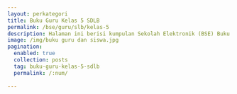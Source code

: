 ```yaml
---
layout: perkategori
title: Buku Guru Kelas 5 SDLB
permalink: /bse/guru/slb/kelas-5
description: Halaman ini berisi kumpulan Sekolah Elektronik (BSE) Buku Guru Satuan Pendidikan SDLB Kelas 5.
image: /img/buku guru dan siswa.jpg
pagination: 
  enabled: true
  collection: posts
  tag: buku-guru-kelas-5-sdlb
  permalink: /:num/
  
---
```

